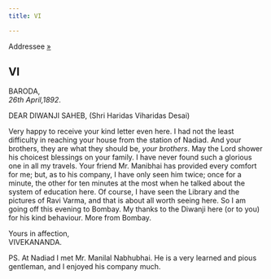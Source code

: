```yaml
---
title: VI

---
```





  

  
Addressee [»](007_diwanji_saheb.htm)

## VI

BARODA,  
*26th April,1892*.

DEAR DIWANJI SAHEB, (Shri Haridas Viharidas Desai)

Very happy to receive your kind letter even here. I had not the least
difficulty in reaching your house from the station of Nadiad. And your
brothers, they are what they should be, *your brothers*. May the Lord
shower his choicest blessings on your family. I have never found such a
glorious one in all my travels. Your friend Mr. Manibhai has provided
every comfort for me; but, as to his company, I have only seen him
twice; once for a minute, the other for ten minutes at the most when he
talked about the system of education here. Of course, I have seen the
Library and the pictures of Ravi Varma, and that is about all worth
seeing here. So I am going off this evening to Bombay. My thanks to the
Diwanji here (or to you) for his kind behaviour. More from Bombay.

Yours in affection,  
VIVEKANANDA.

PS. At Nadiad I met Mr. Manilal Nabhubhai. He is a very learned and
pious gentleman, and I enjoyed his company much.


